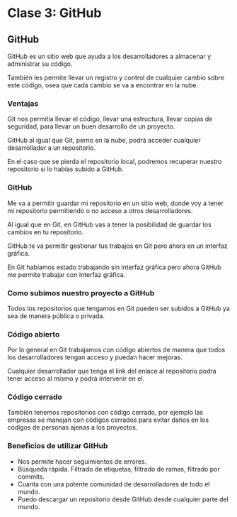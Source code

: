 # Clase 3: GitHub

## GitHub 

GitHub es un sitio web que ayuda a los desarrolladores a almacenar y administrar su código.

También les permite llevar un registro y control de cualquier cambio sobre este código, osea que cada cambio se va a encontrar en la nube.

### Ventajas

Git nos permitía llevar el código, llevar una estructura, llevar copias de seguridad, para llevar un buen desarrollo de un proyecto.

GitHub al igual que Git, perno en la nube, podrá acceder cualquier desarrollador a un repositorio.

En el caso que se pierda el repositorio local, podremos recuperar nuestro repositorio si lo habías subido a GitHub.

### GitHub

Me va a permitir guardar mi repositorio en un sitio web, donde voy a tener mi repositorio permitiendo o no acceso a otros desarrolladores.

Al igual que en Git, en GitHub vas a tener la posibilidad de guardar los cambios en tu repositorio.

GitHub te va permitir gestionar tus trabajos en Git pero ahora en un interfaz gráfica.

En Git habíamos estado trabajando sin interfaz gráfica pero ahora GitHub me permite trabajar con interfaz gráfica.

### Como subimos nuestro proyecto a GitHub

Todos los repositorios que tengamos en Git pueden ser subidos a GitHub ya sea de manera pública o privada.

### Código abierto

Por lo general en Git trabajamos con código abiertos de manera que todos los desarrolladores tengan acceso y puedan hacer mejoras.

Cualquier desarrollador que tenga el link del enlace al repositorio podra tener acceso al mismo y podrá intervenir en el.

### Código cerrado

También tenemos repositorios con código cerrado, por ejemplo las empresas se manejan con códigos cerrados para evitar daños en los códigos de personas ajenas a los proyectos.

### Beneficios de utilizar GitHub

- Nos permite hacer seguimientos de errores.
- Búsqueda rápida. Filtrado de etiquetas, filtrado de ramas, filtrado por commits.
- Cuanta con una potente comunidad de desarrolladores de todo el mundo.
- Puedo descargar un repositorio desde GitHub desde cualquier parte del mundo.


